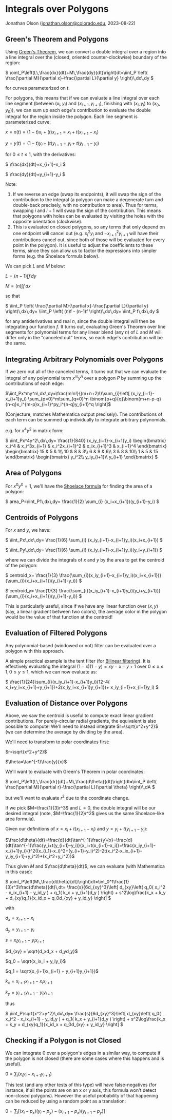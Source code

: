 # Integrals over Polygons

Jonathan Olson (jonathan.olson@colorado.edu, 2023-08-22)

## Green's Theorem and Polygons

Using [Green's Theorem](https://en.wikipedia.org/wiki/Green%27s_theorem), we can convert a double integral over a region into a line integral over the (closed, oriented counter-clockwise) boundary of the region:

$`
\oint_P\left(L\,\frac{dx}{dt}+M\,\frac{dy}{dt}\right)dt=\iint_P \left( \frac{\partial M}{\partial x}-\frac{\partial L}{\partial y} \right)\,dx\,dy
`$

for curves parameterized on $`t`$.

For polygons, this means that if we can evaluate a line integral over each line segment (between $`(x_i,y_i)`$ and $`(x_{i+1},y_{i+1})`$, finishing with $`(x_i,y_i)`$ to $`(x_0,y_0)`$), we can sum up each edge's contribution to evaluate the double integral for the region inside the polygon. Each line segment is parameterized curve:

$`
x=x(t)=(1-t)x_i+(t)x_{i+1}=x_i+t(x_{i+1}-x_i)
`$

$`
y=y(t)=(1-t)y_i+(t)y_{i+1}=y_i+t(y_{i+1}-y_i)
`$

for $`0 \le t \le 1`$, with the derivatives:

$`
\frac{dx}{dt}=x_{i+1}-x_i
`$

$`
\frac{dy}{dt}=y_{i+1}-y_i
`$

Note:

1. If we reverse an edge (swap its endpoints), it will swap the sign of the contribution to the integral (a polygon can make a degenerate turn and double-back precisely, with no contribution to area). Thus for terms, swapping $`i`$ and $`i+1`$ will swap the sign of the contribution. This means that polygons with holes can be evaluated by visiting the holes with the opposite orientation (clockwise).
2. This is evaluated on closed polygons, so any terms that only depend on one endpoint will cancel out (e.g. $`x_i^2y_i`$ and $`-x_{i+1}^2y_{i+1}`$ will have their contributions cancel out, since both of those will be evaluated for every point in the polygon). It is useful to adjust the coefficients to these terms, since they can allow us to factor the expressions into simpler forms (e.g. the Shoelace formula below).

We can pick $`L`$ and $`M`$ below:

$`
L=(n-1)\int f\,dy
`$

$`
M=(n)\int f\,dx
`$

so that

$`
\iint_P \left( \frac{\partial M}{\partial x}-\frac{\partial L}{\partial y} \right)\,dx\,dy=
\iint_P \left( (n)f - (n-1)f \right)\,dx\,dy=
\iint_P f\,dx\,dy
`$


for any antiderivatives and real $`n`$, since the double integral will then be integrating our function $`f`$. It turns out, evaluating Green's Theorem over line segments for polynomial terms for any linear blend (any $`n`$) of $`L`$ and $`M`$ will differ only in the "canceled out" terms, so each edge's contribution will be the same.

## Integrating Arbitrary Polynomials over Polygons

If we zero out all of the canceled terms, it turns out that we can evaluate the integral of any polynomial term $`x^my^n`$ over a polygon $`P`$ by summing up the contributions of each edge:

$`\iint_Px^my^n\,dx\,dy=\frac{m!n!}{(m+n+2)!}\sum_{i}\left[ (x_iy_{i+1}-x_{i+1}y_i) \sum_{p=0}^m\sum_{q=0}^n \binom{p+q}{q}\binom{m+n-p-q}{n-q}x_i^{m-p}x_{i+1}^py_i^{n-q}y_{i+1}^q \right]`$

(Conjecture, matches Mathematica output precisely). The contributions of each term can be summed up individually to integrate arbitrary polynomials.

e.g. for $`x^4y^2`$ in matrix form:

$`
\iint_Px^4y^2\,dx\,dy=
\frac{1}{840}
(x_iy_{i+1}-x_{i+1}y_i)
\begin{bmatrix}
x_i^4 & x_i^3x_{i+1} & x_i^2x_{i+1}^2 & x_ix_{i+1}^3 & x_{i+1}^4
\end{bmatrix}
\begin{bmatrix}
15 & 5 & 1\\
10 & 8 & 3\\
6 & 9 & 6\\
3 & 8 & 10\\
1 & 5 & 15
\end{bmatrix}
\begin{bmatrix}
y_i^2\\
y_iy_{i+1}\\
y_{i+1}
\end{bmatrix}
`$

## Area of Polygons

For $`x^0y^0=1`$, we'll have the [Shoelace formula](https://en.wikipedia.org/wiki/Shoelace_formula) for finding the area of a polygon:

$`
area_P=\iint_P1\,dx\,dy=
\frac{1}{2}
\sum_{i}
(x_i+x_{i+1})(y_{i+1}-y_i)
`$

## Centroids of Polygons

For $`x`$ and $`y`$, we have:

$`
\iint_Px\,dx\,dy=
\frac{1}{6}
\sum_{i}
(x_iy_{i+1}-x_{i+1}y_i)(x_i+x_{i+1})
`$

$`
\iint_Py\,dx\,dy=
\frac{1}{6}
\sum_{i}
(x_iy_{i+1}-x_{i+1}y_i)(y_i+y_{i+1})
`$

where we can divide the integrals of $`x`$ and $`y`$ by the area to get the centroid of the polygon:

$`
centroid_x=
\frac{1}{3}
\frac{\sum_{i}(x_iy_{i+1}-x_{i+1}y_i)(x_i+x_{i+1})}{\sum_{i}(x_i+x_{i+1})(y_{i+1}-y_i)}
`$

$`
centroid_y=
\frac{1}{3}
\frac{\sum_{i}(x_iy_{i+1}-x_{i+1}y_i)(y_i+y_{i+1})}{\sum_{i}(x_i+x_{i+1})(y_{i+1}-y_i)}
`$

This is particularly useful, since if we have any linear function over $`(x,y)`$ (say, a linear gradient between two colors), the average color in the polygon would be the value of that function at the centroid!

## Evaluation of Filtered Polygons

Any polynomial-based (windowed or not) filter can be evaluated over a polygon with this approach.

A simple practical example is the tent filter (for [Bilinear filtering](https://en.wikipedia.org/wiki/Bilinear_interpolation)). It is effectively evaluating the integral $`(1-x)(1-y)=xy-x-y+1`$ over $`0\le x\le1,0\le y\le1`$, which we can now evaluate as:

$`
\frac{1}{24}\sum_{i}(x_iy_{i+1}-x_{i+1}y_i)(12-4( x_i+y_i+x_{i+1}+y_{i+1})+2(x_iy_i+x_{i+1}y_{i+1})+
x_iy_{i+1}+x_{i+1}y_i)
`$

## Evaluation of Distance over Polygons

Above, we saw the centroid is useful to compute exact linear gradient contributions. For purely-circular radial gradients, the equivalent is also possible to compute! We'll need to instead integrate $`r=\sqrt{x^2+y^2}`$ (we can determine the average by dividing by the area).

We'll need to transform to polar coordinates first:

$`r=\sqrt{x^2+y^2}`$

$`\theta=\tan^{-1}\frac{y}{x}`$

We'll want to evaluate with Green's Theorem in polar coordinates:

$`
\oint_P\left(L\,\frac{dr}{dt}+M\,\frac{d\theta}{dt}\right)dt=\iint_P \left( \frac{\partial M}{\partial r}-\frac{\partial L}{\partial \theta} \right)\,dA
`$

but we'll want to evaluate $`r^2`$ due to the coordinate change.

If we pick $`M=\frac{1}{3}r^3`$ and $`L=0`$, the double integral will be our desired integral (note, $`M=\frac{1}{2}r^2`$ gives us the same Shoelace-like area formula).

Given our definitions of $`x=x_i+t(x_{i+1}-x_i)`$ and $`y=y_i+t(y_{i+1}-y_i)`$:

$`\frac{d\theta}{dt}=\frac{d}{dt}\tan^{-1}\frac{y}{x}=\frac{d}{dt}\tan^{-1}\frac{y_i+t(y_{i+1}-y_i)}{x_i+t(x_{i+1}-x_i)}=\frac{x_iy_{i+1}-x_{i+1}y_i}{t^2((x_{i_1}-x_i)^2+(y_{i+1}-y_i)^2)-2t(x_i^2-x_ix_{i+1}-y_iy_{i+1}+y_i^2)+(x_i^2+y_i^2)}`$

Thus given $`M`$ and $`\frac{d\theta}{dt}`$, we can evaluate (with Mathematica in this case):

$`
\oint_P\left(M\,\frac{d\theta}{dt}\right)dt=\int_0^1\frac{1}{3}r^3\frac{d\theta}{dt}\,dt=
\frac{s}{6d_{xy}^3}\left[
  d_{xy}\left( q_0( x_i^2 - x_ix_{i+1} - y_id_y ) + q_1( k_x + y_{i+1}d_y ) \right) +
  s^2\log\frac{k_x + k_y + d_{xy}q_1}{x_id_x + q_0d_{xy} + y_id_y}
\right]
`$

with

$`d_x = x_{i+1} - x_i`$

$`d_y = y_{i+1} - y_i`$

$`s = x_iy_{i+1} - y_ix_{i+1}`$

$`d_{xy} = \sqrt{d_xd_x + d_yd_y}`$

$`q_0 = \sqrt{x_ix_i + y_iy_i}`$

$`q_1 = \sqrt{x_{i+1}x_{i+1} + y_{i+1}y_{i+1}}`$

$`k_x = x_{i+1}x_{i+1} - x_ix_{i+1}`$

$`k_y = y_{i+1}y_{i+1} - y_iy_{i+1}`$

thus

$`
\iint_P\sqrt{x^2+y^2}\,dx\,dy=
\frac{s}{6d_{xy}^3}\left[
  d_{xy}\left( q_0( x_i^2 - x_ix_{i+1} - y_id_y ) + q_1( k_x + y_{i+1}d_y ) \right) +
  s^2\log\frac{k_x + k_y + d_{xy}q_1}{x_id_x + q_0d_{xy} + y_id_y}
\right]
`$

## Checking if a Polygon is not Closed

We can integrate $`0`$ over a polygon's edges in a similar way, to compute if the polygon is not closed (there are some cases where this happens and is useful).

$`0=\sum_{i}(x_iy_i-x_{i+1}y_{i+1})`$

This test (and any other tests of this type) will have false-negatives (for instance, if all the points are on an x or y axis, this formula won't detect non-closed polygons). However the useful probability of that happening can be reduced by using a random point as a translation:

$`0=\sum_{i}\left[(x_i-p_x)(y_i-p_y)-(x_{i+1}-p_x)(y_{i+1}-p_y)\right]`$
